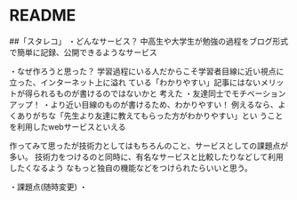 # README

##「スタレコ」
・どんなサービス？
中高生や大学生が勉強の過程をブログ形式で簡単に記録、公開できるようなサービス

・なぜ作ろうと思った？
学習過程にいる人だからこそ学習者目線に近い視点に立った、インターネット上に溢れ
ている「わかりやすい」記事にはないメリットが得られるものが書けるのではないかと
考えた
  ・友達同士でモチベーションアップ！
  ・より近い目線のものが書けるため、わかりやすい！
例えるなら、よくありがちな「先生より友達に教えてもらった方がわかりやすい」とい
うことを利用したwebサービスといえる


作ってみて思ったが技術力としてはもちろんのこと、サービスとしての課題点が多い。
技術力をつけるのと同時に、有名なサービスと比較したりなどして利用したくなるよう
なもっと独自の機能などをつけられたらいいと思う。

・課題点(随時変更)
  ・
